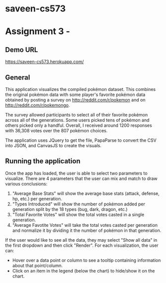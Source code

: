 # saveen-cs573
# Assignment 3 -

## Demo URL

https://saveen-cs573.herokuapp.com/

## General

This application visualizes the compiled pokémon dataset. This combines the original pokémon data with some player's
favorite pokémon data obtained by posting a survey on http://reddit.com/r/pokemon and on http://reddit.com/r/pokemongo.

The survey allowed participants to select all of their favorite pokémon across all of the generations. Some users picked tens
of pokémon and others picked only a handful. Overall, I received around 1200 responses with 36,308 votes over the 807 pokémon choices.

The application uses JQuery to get the file, PapaParse to convert the CSV into JSON, and CanvasJS to create the visuals.

## Running the application

Once the app has loaded, the user is able to select two parameters to visualize. There are 4 parameters that the user can mix and match to draw various conclusions:

  1. "Average Base Stats" will show the average base stats (attack, defense, hp, etc.) per generation.
  2. "Types Introduced" will show the number of pokémon added per generation split by the 18 types (bug, dark, dragon, etc.)
  3. "Total Favorite Votes" will show the total votes casted in a single generation.
  4. "Average Favotite Votes" will take the total votes casted per generation and normalize it by dividing it the number of pokémon in that generation.
  
If the user would like to see all the data, they may select "Show all data" in the first dropdown and then click "Render". For each visualization, the user can:

  * Hover over a data point or column to see a tooltip containing information about that point/column.
  * Click on an item in the legend (below the chart) to hide/show it on the chart.
